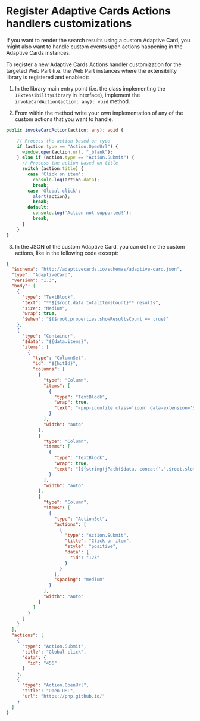 # Register Adaptive Cards Actions handlers customizations

If you want to render the search results using a custom Adaptive Card, you might also want to handle custom events upon actions happening in the Adaptive Cards instances. 

To register a new Adaptive Cards Actions handler customization for the targeted Web Part (i.e. the Web Part instances where the extensibility library is registered and enabled):

1.  In the library main entry point (i.e. the class implementing the `IExtensibilityLibrary` in interface), implement the `invokeCardAction(action: any): void` method.

2. From within the method write your own implementation of any of the custom actions that you want to handle.

```typescript
public invokeCardAction(action: any): void {

    // Process the action based on type
    if (action.type == "Action.OpenUrl") {
      window.open(action.url, "_blank");
    } else if (action.type == "Action.Submit") {
      // Process the action based on title
      switch (action.title) {
        case 'Click on item':
          console.log(action.data);
          break;
        case 'Global click':
          alert(action);
          break;
        default:
          console.log('Action not supported!');
          break;
      }
    }
}
```

3. In the JSON of the custom Adaptive Card, you can define the custom actions, like in the following code excerpt:

```json
{
  "$schema": "http://adaptivecards.io/schemas/adaptive-card.json",
  "type": "AdaptiveCard",
  "version": "1.3",
  "body": [
    {
      "type": "TextBlock",
      "text": "**${$root.data.totalItemsCount}** results",
      "size": "Medium",
      "wrap": true,
      "$when": "${$root.properties.showResultsCount == true}"
    },
    {
      "type": "Container",
      "$data": "${data.items}",
      "items": [
        {
          "type": "ColumnSet",
          "id": "${hitId}",
          "columns": [
            {
              "type": "Column",
              "items": [
                {
                  "type": "TextBlock",
                  "wrap": true,
                  "text": "<pnp-iconfile class='icon' data-extension='${if(empty($root.slots['FileType']),'',string(jPath($data, concat('.',$root.slots['FileType']))[0]))}'></pnp-iconfile>"
                }
              ],
              "width": "auto"
            },
            {
              "type": "Column",
              "items": [
                {
                  "type": "TextBlock",
                  "wrap": true,
                  "text": "[${string(jPath($data, concat('.',$root.slots['Title']))[0])}](${string(jPath($data, concat('.',$root.slots['Path']))[0])})"
                }
              ],
              "width": "auto"
            },
            {
              "type": "Column",
              "items": [
                {
                  "type": "ActionSet",
                  "actions": [
                    {
                      "type": "Action.Submit",
                      "title": "Click on item",
                      "style": "positive",
                      "data": {
                        "id": "123"
                      }
                    }
                  ],
                  "spacing": "medium"
                }
              ],
              "width": "auto"
            }
          ]
        }
      ]
    }
  ],
  "actions": [
    {
      "type": "Action.Submit",
      "title": "Global click",
      "data": {
        "id": "456"
      }
    },
    {
      "type": "Action.OpenUrl",
      "title": "Open URL",
      "url": "https://pnp.github.io/"
    }
  ]
}
```
